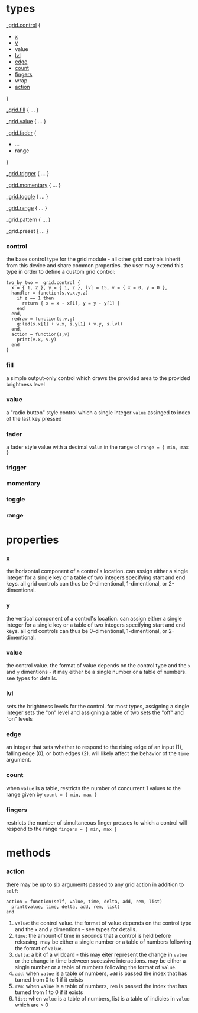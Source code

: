 # types

[_grid.control](#control) {
  - [x](#x)
  - [y](#y)
  - value
  - [lvl](#lvl)
  - [edge](#edge)
  - [count](#count)
  - [fingers](#fingers)
  - wrap
  - [action](#action)

}

[_grid.fill](#fill) { ... }

[_grid.value](#value) { ... }

[_grid.fader](#fader) {
  - ...
  - range
  
}

[_grid.trigger](#trigger) { ... }

[_grid.momentary](#momentary) { ... }

[_grid.toggle](#toggle) { ... }

[_grid.range](#range) { ... }

_grid.pattern { ... }

_grid.preset { ... }


### control

the base control type for the grid module - all other grid controls inherit from this device and share common properties. the user may extend this type in order to define a custom grid control:

```
two_by_two = _grid.control {
  x = { 1, 2 }, y = { 1, 2 }, lvl = 15, v = { x = 0, y = 0 },
  handler = function(s,v,x,y,z)
    if z == 1 then 
      return { x = x - x[1], y = y - y[1] }
    end
  end,
  redraw = function(s,v,g)
    g:led(s.x[1] + v.x, s.y[1] + v.y, s.lvl)
  end,
  action = function(s,v)
    print(v.x, v.y)
  end
}
```

### fill

a simple output-only control which draws the provided area to the provided brightness level

### value

a "radio button" style control which a single integer `value` assinged to index of the last key pressed

### fader

a fader style value with a decimal `value` in the range of `range = { min, max }`

### trigger

### momentary

### toggle

### range

# properties

### x

the horizontal component of a control's location. can assign either a single integer for a single key or a table of two integers specifying start and end keys. all grid controls can thus be 0-dimentional, 1-dimentional, or 2-dimentional.

### y

the vertical component of a control's location. can assign either a single integer for a single key or a table of two integers specifying start and end keys. all grid controls can thus be 0-dimentional, 1-dimentional, or 2-dimentional.

### value

the control value. the format of value depends on the control type and the `x` and `y` dimentions - it may either be a single number or a table of numbers. see types for details.

### lvl

sets the brightness levels for the control. for most types, assigning a single integer sets the "on" level and assigning a table of two sets the "off" and "on" levels

### edge

an integer that sets whether to respond to the rising edge of an input (1), falling edge (0), or both edges (2). will likely affect the behavior of the `time` argument.

### count

when `value` is a table, restricts the number of concurrent 1 values to the range given by `count = { min, max }`

### fingers

restricts the number of simultaneous finger presses to which a control will respond to the range `fingers = { min, max }`


# methods

### action

there may be up to six arguments passed to any grid action in addition to `self`:
```
action = function(self, value, time, delta, add, rem, list)
  print(value, time, delta, add, rem, list)
end
```

1. `value`: the control value. the format of value depends on the control type and the `x` and `y` dimentions - see types for details.
2. `time`: the amount of time in seconds that a control is held before releasing. may be either a single number or a table of numbers following the format of `value`.
3. `delta`: a bit of a wildcard - this may eiter represent the change in `value` or the change in time between sucessive interactions. may be either a single number or a table of numbers following the format of `value`.
4. `add`: when `value` is a table of numbers, `add` is passed the index that has turned from 0 to 1 if it exists
5. `rem`: when `value` is a table of numbers, `rem` is passed the index that has turned from 1 to 0 if it exists
6. `list`: when `value` is a table of numbers, list is a table of indicies in `value` which are > 0
